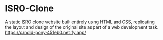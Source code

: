 # ISRO-Clone
A static ISRO clone website built entirely using HTML and CSS, replicating the layout and design of the original site as part of a web development task.
https://candid-pony-451eb0.netlify.app/
